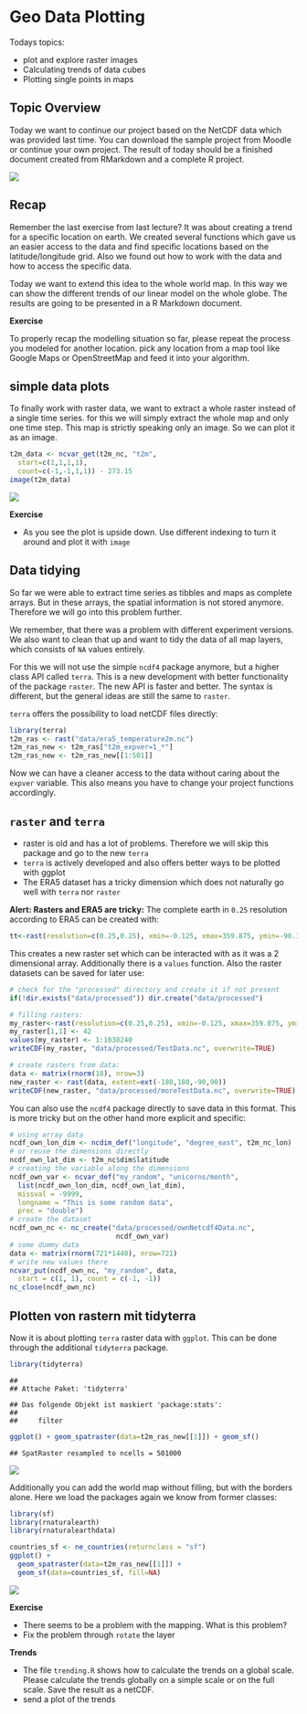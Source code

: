 
# Geo Data Plotting

Todays topics:

- plot and explore raster images
- Calculating trends of data cubes
- Plotting single points in maps

## Topic Overview

Today we want to continue our project based on the NetCDF data which was
provided last time. You can download the sample project from Moodle or
continue your own project. The result of today should be a finished
document created from RMarkdown and a complete R project.

![](data-science-communicate.png)

## Recap

Remember the last exercise from last lecture? It was about creating a
trend for a specific location on earth. We created several functions
which gave us an easier access to the data and find specific locations
based on the latitude/longitude grid. Also we found out how to work with
the data and how to access the specific data.

Today we want to extend this idea to the whole world map. In this way we
can show the different trends of our linear model on the whole globe.
The results are going to be presented in a R Markdown document.

**Exercise**

To properly recap the modelling situation so far, please repeat the
process you modeled for another location. pick any location from a map
tool like Google Maps or OpenStreetMap and feed it into your algorithm.

## simple data plots

To finally work with raster data, we want to extract a whole raster
instead of a single time series. for this we will simply extract the
whole map and only one time step. This map is strictly speaking only an
image. So we can plot it as an image.

``` r
t2m_data <- ncvar_get(t2m_nc, "t2m",
  start=c(1,1,1,1),
  count=c(-1,-1,1,1)) - 273.15
image(t2m_data)
```

![](08_files/figure-gfm/unnamed-chunk-2-1.png)<!-- -->

**Exercise**

- As you see the plot is upside down. Use different indexing to turn it
  around and plot it with `image`

## Data tidying

So far we were able to extract time series as tibbles and maps as
complete arrays. But in these arrays, the spatial information is not
stored anymore. Therefore we will go into this problem further.

We remember, that there was a problem with different experiment
versions. We also want to clean that up and want to tidy the data of all
map layers, which consists of `NA` values entirely.

For this we will not use the simple `ncdf4` package anymore, but a
higher class API called `terra`. This is a new development with better
functionality of the package `raster`. The new API is faster and better.
The syntax is different, but the general ideas are still the same to
`raster`.

`terra` offers the possibility to load netCDF files directly:

``` r
library(terra)
t2m_ras <- rast("data/era5_temperature2m.nc")
t2m_ras_new <- t2m_ras["t2m_expver=1_*"]
t2m_ras_new <- t2m_ras_new[[1:501]]
```

Now we can have a cleaner access to the data without caring about the
`expver` variable. This also means you have to change your project
functions accordingly.

## `raster` and `terra`

- raster is old and has a lot of problems. Therefore we will skip this
  package and go to the new `terra`
- `terra` is actively developed and also offers better ways to be
  plotted with ggplot
- The ERA5 dataset has a tricky dimension which does not naturally go
  well with `terra` nor `raster`

**Alert: Rasters and ERA5 are tricky:** The complete earth in `0.25`
resolution according to ERA5 can be created with:

``` r
tt<-rast(resolution=c(0.25,0.25), xmin=-0.125, xmax=359.875, ymin=-90.125, ymax=90.125)
```

This creates a new raster set which can be interacted with as it was a 2
dimensional array. Additionally there is a `values` function. Also the
raster datasets can be saved for later use:

``` r
# check for the "processed" directory and create it if not present
if(!dir.exists("data/processed")) dir.create("data/processed")

# filling rasters:
my_raster<-rast(resolution=c(0.25,0.25), xmin=-0.125, xmax=359.875, ymin=-90.125, ymax=90.125)
my_raster[1,1] <- 42
values(my_raster) <- 1:1038240
writeCDF(my_raster, "data/processed/TestData.nc", overwrite=TRUE)

# create rasters from data:
data <- matrix(rnorm(18), nrow=3)
new_raster <- rast(data, extent=ext(-180,180,-90,90))
writeCDF(new_raster, "data/processed/moreTestData.nc", overwrite=TRUE)
```

You can also use the `ncdf4` package directly to save data in this
format. This is more tricky but on the other hand more explicit and
specific:

``` r
# using array data
ncdf_own_lon_dim <- ncdim_def("longitude", "degree_east", t2m_nc_lon)
# or reuse the dimensions directly
ncdf_own_lat_dim <- t2m_nc$dim$latitude
# creating the variable along the dimensions
ncdf_own_var <- ncvar_def("my_random", "unicorns/month",
  list(ncdf_own_lon_dim, ncdf_own_lat_dim),
  missval = -9999,
  longname = "This is some random data",
  prec = "double")
# create the dataset
ncdf_own_nc <- nc_create("data/processed/ownNetcdf4Data.nc",
                          ncdf_own_var)
# some dummy data
data <- matrix(rnorm(721*1440), nrow=721)
# write new values there
ncvar_put(ncdf_own_nc, "my_random", data,
  start = c(1, 1), count = c(-1, -1))
nc_close(ncdf_own_nc)
```

## Plotten von rastern mit tidyterra

Now it is about plotting `terra` raster data with `ggplot`. This can be
done through the additional `tidyterra` package.

``` r
library(tidyterra)
```

    ## 
    ## Attache Paket: 'tidyterra'

    ## Das folgende Objekt ist maskiert 'package:stats':
    ## 
    ##     filter

``` r
ggplot() + geom_spatraster(data=t2m_ras_new[[1]]) + geom_sf()
```

    ## SpatRaster resampled to ncells = 501000

![](08_files/figure-gfm/unnamed-chunk-7-1.png)<!-- -->

Additionally you can add the world map without filling, but with the
borders alone. Here we load the packages again we know from former
classes:

``` r
library(sf)
library(rnaturalearth)
library(rnaturalearthdata)

countries_sf <- ne_countries(returnclass = "sf")
ggplot() +
  geom_spatraster(data=t2m_ras_new[[1]]) +
  geom_sf(data=countries_sf, fill=NA)
```

![](08_files/figure-gfm/unnamed-chunk-8-1.png)<!-- -->

**Exercise**

- There seems to be a problem with the mapping. What is this problem?
- Fix the problem through `rotate` the layer

**Trends**

- The file `trending.R` shows how to calculate the trends on a global
  scale. Please calculate the trends globally on a simple scale or on
  the full scale. Save the result as a netCDF.
- send a plot of the trends
